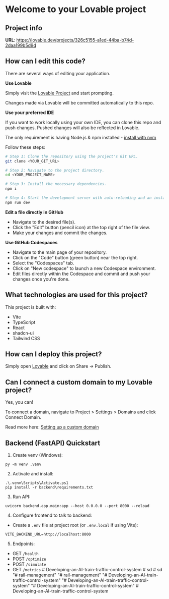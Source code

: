# Welcome to your Lovable project

## Project info

**URL**: https://lovable.dev/projects/326c5155-a1ed-44ba-b74d-2daa199b5d9d

## How can I edit this code?

There are several ways of editing your application.

**Use Lovable**

Simply visit the [Lovable Project](https://lovable.dev/projects/326c5155-a1ed-44ba-b74d-2daa199b5d9d) and start prompting.

Changes made via Lovable will be committed automatically to this repo.

**Use your preferred IDE**

If you want to work locally using your own IDE, you can clone this repo and push changes. Pushed changes will also be reflected in Lovable.

The only requirement is having Node.js & npm installed - [install with nvm](https://github.com/nvm-sh/nvm#installing-and-updating)

Follow these steps:

```sh
# Step 1: Clone the repository using the project's Git URL.
git clone <YOUR_GIT_URL>

# Step 2: Navigate to the project directory.
cd <YOUR_PROJECT_NAME>

# Step 3: Install the necessary dependencies.
npm i

# Step 4: Start the development server with auto-reloading and an instant preview.
npm run dev
```

**Edit a file directly in GitHub**

- Navigate to the desired file(s).
- Click the "Edit" button (pencil icon) at the top right of the file view.
- Make your changes and commit the changes.

**Use GitHub Codespaces**

- Navigate to the main page of your repository.
- Click on the "Code" button (green button) near the top right.
- Select the "Codespaces" tab.
- Click on "New codespace" to launch a new Codespace environment.
- Edit files directly within the Codespace and commit and push your changes once you're done.

## What technologies are used for this project?

This project is built with:

- Vite
- TypeScript
- React
- shadcn-ui
- Tailwind CSS

## How can I deploy this project?

Simply open [Lovable](https://lovable.dev/projects/326c5155-a1ed-44ba-b74d-2daa199b5d9d) and click on Share -> Publish.

## Can I connect a custom domain to my Lovable project?

Yes, you can!

To connect a domain, navigate to Project > Settings > Domains and click Connect Domain.

Read more here: [Setting up a custom domain](https://docs.lovable.dev/features/custom-domain#custom-domain)

## Backend (FastAPI) Quickstart

1. Create venv (Windows):
```
py -m venv .venv
```

2. Activate and install:
```
.\.venv\Scripts\Activate.ps1
pip install -r backend\requirements.txt
```

3. Run API:
```
uvicorn backend.app.main:app --host 0.0.0.0 --port 8000 --reload
```

4. Configure frontend to talk to backend:
- Create a `.env` file at project root (or `.env.local` if using Vite):
```
VITE_BACKEND_URL=http://localhost:8000
```

5. Endpoints:
- GET `/health`
- POST `/optimize`
- POST `/simulate`
- GET `/metrics`
#   D e v e l o p i n g - a n - A I - t r a i n - t r a f f i c - c o n t r o l - s y s t e m  
 #   s d  
 #   s d  
 "# rail-management" 
"# rail-management" 
"# Developing-an-AI-train-traffic-control-system" 
"# Developing-an-AI-train-traffic-control-system" 
"# Developing-an-AI-train-traffic-control-system" 
#   D e v e l o p i n g - a n - A I - t r a i n - t r a f f i c - c o n t r o l - s y s t e m  
 